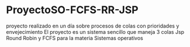 # ProyectoSO-FCFS-RR-JSP
proyecto realizado en un día sobre procesos de colas con prioridades y envejecimiento
El proyecto es un sistema sencillo que maneja 3 colas Jsp Round Robin y FCFS para la materia Sistemas operativos
